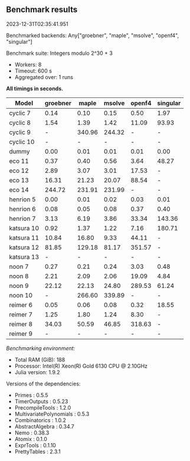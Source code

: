 ## Benchmark results

2023-12-31T02:35:41.951

Benchmarked backends: Any["groebner", "maple", "msolve", "openf4", "singular"]

Benchmark suite: Integers modulo 2^30 + 3

- Workers: 8
- Timeout: 600 s
- Aggregated over: 1 runs

**All timings in seconds.**

|Model|groebner|maple|msolve|openf4|singular|
|-----|---|---|---|---|---|
|cyclic 7|0.14|0.10|0.15|0.50|1.97|
|cyclic 8|1.54|1.39|1.42|11.09|93.93|
|cyclic 9| - |340.96|244.32| - | - |
|cyclic 10| - | - | - | - | - |
|dummy|0.00|0.01|0.01|0.01|0.00|
|eco 11|0.37|0.40|0.56|3.64|48.27|
|eco 12|2.89|3.07|3.01|17.53| - |
|eco 13|16.31|21.23|20.07|88.54| - |
|eco 14|244.72|231.91|231.99| - | - |
|henrion 5|0.00|0.01|0.02|0.03|0.01|
|henrion 6|0.08|0.05|0.08|0.37|0.40|
|henrion 7|3.13|6.19|3.86|33.34|143.36|
|katsura 10|0.92|1.37|1.22|7.16|180.71|
|katsura 11|10.84|16.80|9.33|44.11| - |
|katsura 12|81.85|129.18|81.17|351.57| - |
|katsura 13| - | - | - | - | - |
|noon 7|0.27|0.21|0.24|3.03|0.48|
|noon 8|2.21|2.09|2.06|19.09|4.84|
|noon 9|22.12|22.13|24.80|289.53|61.24|
|noon 10| - |266.60|339.89| - | - |
|reimer 6|0.05|0.06|0.08|0.32|18.55|
|reimer 7|1.25|1.80|1.24|8.30| - |
|reimer 8|34.03|50.59|46.85|318.63| - |
|reimer 9| - | - | - | - | - |

*Benchmarking environment:*

* Total RAM (GiB): 188
* Processor: Intel(R) Xeon(R) Gold 6130 CPU @ 2.10GHz
* Julia version: 1.9.2

Versions of the dependencies:

* Primes : 0.5.5
* TimerOutputs : 0.5.23
* PrecompileTools : 1.2.0
* MultivariatePolynomials : 0.5.3
* Combinatorics : 1.0.2
* AbstractAlgebra : 0.34.7
* Nemo : 0.38.3
* Atomix : 0.1.0
* ExprTools : 0.1.10
* PrettyTables : 2.3.1
